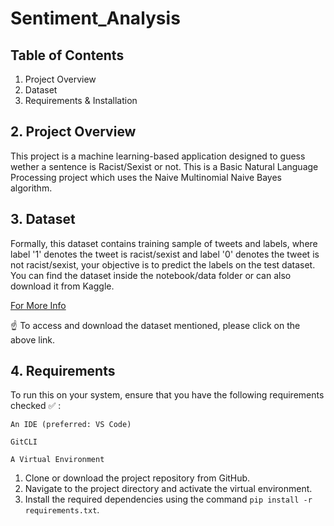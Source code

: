 # Sentiment_Analysis

## Table of Contents
1. Project Overview
2. Dataset
3. Requirements & Installation


## 2. Project Overview
This project is a machine learning-based application designed to guess wether a sentence is Racist/Sexist or not. This is a Basic Natural Language Processing project which uses the Naive Multinomial Naive Bayes algorithm.


## 3. Dataset
Formally, this dataset contains training sample of tweets and labels, where label '1' denotes the tweet is racist/sexist and label '0' denotes the tweet is not racist/sexist, your objective is to predict the labels on the test dataset. You can find the dataset inside the notebook/data folder or can also download it from Kaggle.

[For More Info](https://www.kaggle.com/datasets/arkhoshghalb/twitter-sentiment-analysis-hatred-speech)

☝️ To access and download the dataset mentioned, please click on the above link.

## 4. Requirements
To run this on your system, ensure that you have the following requirements checked ✅ :

```
An IDE (preferred: VS Code)

GitCLI

A Virtual Environment
```

1. Clone or download the project repository from GitHub.
2. Navigate to the project directory and activate the virtual environment.
3. Install the required dependencies using the command `pip install -r requirements.txt`. 


